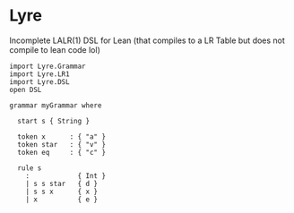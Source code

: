 # Lyre
Incomplete LALR(1) DSL for Lean (that compiles to a LR Table but does not compile to lean code lol)

```lean
import Lyre.Grammar
import Lyre.LR1
import Lyre.DSL
open DSL

grammar myGrammar where

  start s { String }

  token x      : { "a" }
  token star   : { "v" }
  token eq     : { "c" }

  rule s
    :            { Int }
    | s s star   { d }
    | s s x      { x }
    | x          { e }
```

